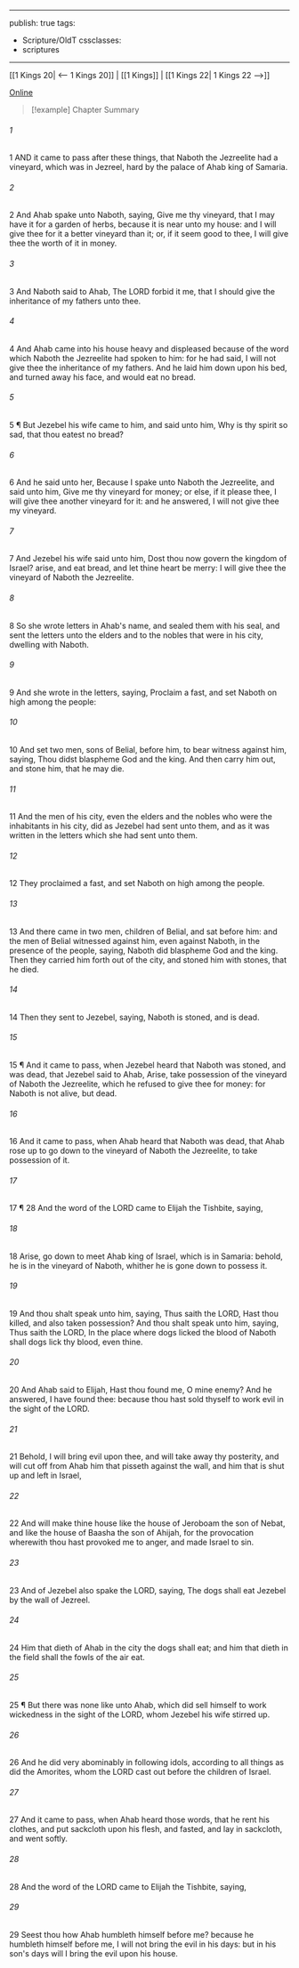 

---
publish: true
tags:
  - Scripture/OldT
cssclasses:
  - scriptures
---
[[1 Kings 20| <-- 1 Kings 20]] | [[1 Kings]] | [[1 Kings 22| 1 Kings 22 -->]]

[Online](https://churchofjesuschrist.org/study/scriptures/ot/1-kgs/21?lang=eng)

>[!example] Chapter Summary
>
###### 1
1 AND it came to pass after these things, that Naboth the Jezreelite had a vineyard, which was in Jezreel, hard by the palace of Ahab king of Samaria.
###### 2
2 And Ahab spake unto Naboth, saying, Give me thy vineyard, that I may have it for a garden of herbs, because it is near unto my house: and I will give thee for it a better vineyard than it; or, if it seem good to thee, I will give thee the worth of it in money.
###### 3
3 And Naboth said to Ahab, The LORD forbid it me, that I should give the inheritance of my fathers unto thee.
###### 4
4 And Ahab came into his house heavy and displeased because of the word which Naboth the Jezreelite had spoken to him: for he had said, I will not give thee the inheritance of my fathers.  And he laid him down upon his bed, and turned away his face, and would eat no bread.
###### 5
5 ¶ But Jezebel his wife came to him, and said unto him, Why is thy spirit so sad, that thou eatest no bread?
###### 6
6 And he said unto her, Because I spake unto Naboth the Jezreelite, and said unto him, Give me thy vineyard for money; or else, if it please thee, I will give thee another vineyard for it: and he answered, I will not give thee my vineyard.
###### 7
7 And Jezebel his wife said unto him, Dost thou now govern the kingdom of Israel?  arise, and eat bread, and let thine heart be merry: I will give thee the vineyard of Naboth the Jezreelite.
###### 8
8 So she wrote letters in Ahab's name, and sealed them with his seal, and sent the letters unto the elders and to the nobles that were in his city, dwelling with Naboth.
###### 9
9 And she wrote in the letters, saying, Proclaim a fast, and set Naboth on high among the people:
###### 10
10 And set two men, sons of Belial, before him, to bear witness against him, saying, Thou didst blaspheme God and the king.  And then carry him out, and stone him, that he may die.
###### 11
11 And the men of his city, even the elders and the nobles who were the inhabitants in his city, did as Jezebel had sent unto them, and as it was written in the letters which she had sent unto them.
###### 12
12 They proclaimed a fast, and set Naboth on high among the people.
###### 13
13 And there came in two men, children of Belial, and sat before him: and the men of Belial witnessed against him, even against Naboth, in the presence of the people, saying, Naboth did blaspheme God and the king.  Then they carried him forth out of the city, and stoned him with stones, that he died.
###### 14
14 Then they sent to Jezebel, saying, Naboth is stoned, and is dead.
###### 15
15 ¶ And it came to pass, when Jezebel heard that Naboth was stoned, and was dead, that Jezebel said to Ahab, Arise, take possession of the vineyard of Naboth the Jezreelite, which he refused to give thee for money: for Naboth is not alive, but dead.
###### 16
16 And it came to pass, when Ahab heard that Naboth was dead, that Ahab rose up to go down to the vineyard of Naboth the Jezreelite, to take possession of it.
###### 17
17 ¶ 28 And the word of the LORD came to Elijah the Tishbite, saying,
###### 18
18 Arise, go down to meet Ahab king of Israel, which is in Samaria: behold, he is in the vineyard of Naboth, whither he is gone down to possess it.
###### 19
19 And thou shalt speak unto him, saying, Thus saith the LORD, Hast thou killed, and also taken possession?  And thou shalt speak unto him, saying, Thus saith the LORD, In the place where dogs licked the blood of Naboth shall dogs lick thy blood, even thine.
###### 20
20 And Ahab said to Elijah, Hast thou found me, O mine enemy? And he answered, I have found thee: because thou hast sold thyself to work evil in the sight of the LORD.
###### 21
21 Behold, I will bring evil upon thee, and will take away thy posterity, and will cut off from Ahab him that pisseth against the wall, and him that is shut up and left in Israel,
###### 22
22 And will make thine house like the house of Jeroboam the son of Nebat, and like the house of Baasha the son of Ahijah, for the provocation wherewith thou hast provoked me to anger, and made Israel to sin.
###### 23
23 And of Jezebel also spake the LORD, saying, The dogs shall eat Jezebel by the wall of Jezreel.
###### 24
24 Him that dieth of Ahab in the city the dogs shall eat; and him that dieth in the field shall the fowls of the air eat.
###### 25
25 ¶ But there was none like unto Ahab, which did sell himself to work wickedness in the sight of the LORD, whom Jezebel his wife stirred up.
###### 26
26 And he did very abominably in following idols, according to all things as did the Amorites, whom the LORD cast out before the children of Israel.
###### 27
27 And it came to pass, when Ahab heard those words, that he rent his clothes, and put sackcloth upon his flesh, and fasted, and lay in sackcloth, and went softly.
###### 28
28 And the word of the LORD came to Elijah the Tishbite, saying,
###### 29
29 Seest thou how Ahab humbleth himself before me?  because he humbleth himself before me, I will not bring the evil in his days: but in his son's days will I bring the evil upon his house.



